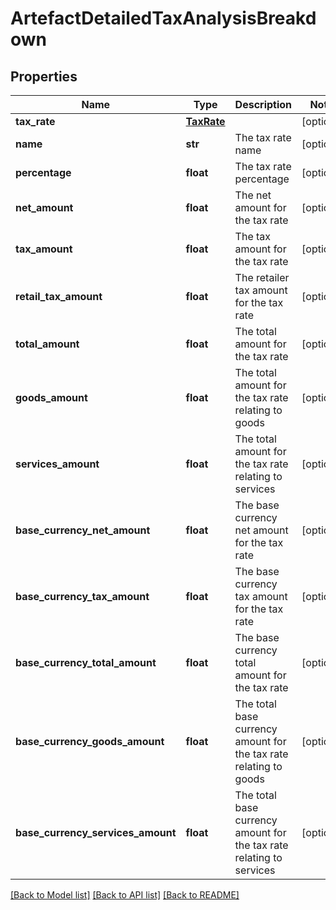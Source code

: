 # ArtefactDetailedTaxAnalysisBreakdown

## Properties
Name | Type | Description | Notes
------------ | ------------- | ------------- | -------------
**tax_rate** | [**TaxRate**](TaxRate.md) |  | [optional] 
**name** | **str** | The tax rate name | [optional] 
**percentage** | **float** | The tax rate percentage | [optional] 
**net_amount** | **float** | The net amount for the tax rate | [optional] 
**tax_amount** | **float** | The tax amount for the tax rate | [optional] 
**retail_tax_amount** | **float** | The retailer tax amount for the tax rate | [optional] 
**total_amount** | **float** | The total amount for the tax rate | [optional] 
**goods_amount** | **float** | The total amount for the tax rate relating to goods | [optional] 
**services_amount** | **float** | The total amount for the tax rate relating to services | [optional] 
**base_currency_net_amount** | **float** | The base currency net amount for the tax rate | [optional] 
**base_currency_tax_amount** | **float** | The base currency tax amount for the tax rate | [optional] 
**base_currency_total_amount** | **float** | The base currency total amount for the tax rate | [optional] 
**base_currency_goods_amount** | **float** | The total base currency amount for the tax rate relating to goods | [optional] 
**base_currency_services_amount** | **float** | The total base currency amount for the tax rate relating to services | [optional] 

[[Back to Model list]](../README.md#documentation-for-models) [[Back to API list]](../README.md#documentation-for-api-endpoints) [[Back to README]](../README.md)


